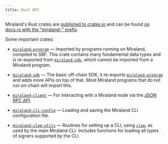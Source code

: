 ```yaml
---
title: Rust API
---
```


Miraland's Rust crates are [published to crates.io][crates.io] and can be found
[on docs.rs with the "miraland-" prefix][docs.rs].

[crates.io]: https://crates.io/search?q=miraland-
[docs.rs]: https://docs.rs/releases/search?query=miraland-

Some important crates:

- [`miraland-program`] &mdash; Imported by programs running on Miraland, compiled
  to SBF. This crate contains many fundamental data types and is re-exported from
  [`miraland-sdk`], which cannot be imported from a Miraland program.

- [`miraland-sdk`] &mdash; The basic off-chain SDK, it re-exports
  [`miraland-program`] and adds more APIs on top of that. Most Miraland programs
  that do not run on-chain will import this.

- [`miraland-client`] &mdash; For interacting with a Miraland node via the
  [JSON RPC API](/api).

- [`miraland-cli-config`] &mdash; Loading and saving the Miraland CLI configuration
  file.

- [`miraland-clap-utils`] &mdash; Routines for setting up a CLI, using [`clap`],
  as used by the main Miraland CLI. Includes functions for loading all types of
  signers supported by the CLI.

[`miraland-program`]: https://docs.rs/miraland-program
[`miraland-sdk`]: https://docs.rs/miraland-sdk
[`miraland-client`]: https://docs.rs/miraland-client
[`miraland-cli-config`]: https://docs.rs/miraland-cli-config
[`miraland-clap-utils`]: https://docs.rs/miraland-clap-utils
[`clap`]: https://docs.rs/clap
